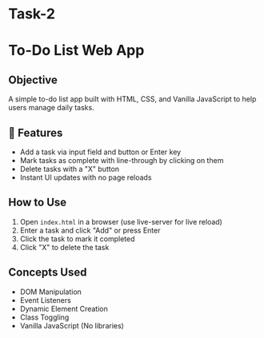# Task-2
# To-Do List Web App

## Objective
A simple to-do list app built with HTML, CSS, and Vanilla JavaScript to help users manage daily tasks.

## 🔧 Features
- Add a task via input field and button or Enter key
- Mark tasks as complete with line-through by clicking on them
- Delete tasks with a "X" button
- Instant UI updates with no page reloads

## How to Use
1. Open `index.html` in a browser (use live-server for live reload)
2. Enter a task and click "Add" or press Enter
3. Click the task to mark it completed
4. Click "X" to delete the task

## Concepts Used
- DOM Manipulation
- Event Listeners
- Dynamic Element Creation
- Class Toggling
- Vanilla JavaScript (No libraries)
